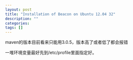 ```yaml
---
layout: post
title: "Installation of Beacon on Ubuntu 12.04 32"
description: ""
categories: 
tags: []
---
```


maven的版本目前看来只能用3.0.5，版本高了或者低了都会报错

一堆环境变量最好先到/etc/profile里面指定好。
